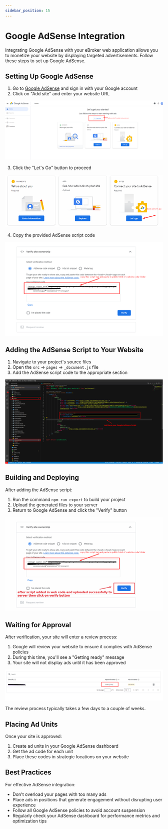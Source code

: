 ```yaml
---
sidebar_position: 15
---
```


# Google AdSense Integration

Integrating Google AdSense with your eBroker web application allows you to monetize your website by displaying targeted advertisements. Follow these steps to set up Google AdSense.

## Setting Up Google AdSense

1. Go to [Google AdSense](https://adsense.google.com/start/) and sign in with your Google account
2. Click on "Add site" and enter your website URL

![AdSense](/images/web/adsence.png)

3. Click the "Let's Go" button to proceed

![Let's Go AdSense](/images/web/letsGoadsence.png)

4. Copy the provided AdSense script code

![First Verify](/images/web/first_verify.png)

## Adding the AdSense Script to Your Website

1. Navigate to your project's source files
2. Open the `src` → `pages` → `_document.js` file
3. Add the AdSense script code to the appropriate section

![AdSense Script](/images/web/adsence-script.png)

## Building and Deploying

After adding the AdSense script:

1. Run the command `npm run export` to build your project
2. Upload the generated files to your server
3. Return to Google AdSense and click the "Verify" button

![Verify](/images/web/verify.png)

## Waiting for Approval

After verification, your site will enter a review process:

1. Google will review your website to ensure it complies with AdSense policies
2. During this time, you'll see a "Getting ready" message
3. Your site will not display ads until it has been approved

![Under Review](/images/web/under_re.png)

The review process typically takes a few days to a couple of weeks.

## Placing Ad Units

Once your site is approved:

1. Create ad units in your Google AdSense dashboard
2. Get the ad code for each unit
3. Place these codes in strategic locations on your website

## Best Practices

For effective AdSense integration:

- Don't overload your pages with too many ads
- Place ads in positions that generate engagement without disrupting user experience
- Follow all Google AdSense policies to avoid account suspension
- Regularly check your AdSense dashboard for performance metrics and optimization tips
